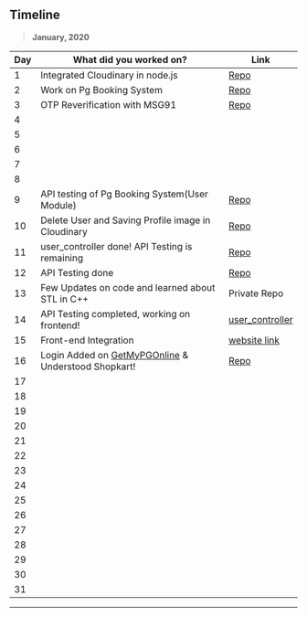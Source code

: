 ## Timeline

> **January, 2020**

| Day | What did you worked on?                                                                    | Link                                                                       |
| --- | ------------------------------------------------------------------------------------------ | -------------------------------------------------------------------------- |
| 1   | Integrated Cloudinary in node.js                                                           | [Repo](https://github.com/RitwickBhargav/GetMyPGOnline)                                                                           |
| 2   | Work on Pg Booking System                                                                  | [Repo](https://github.com/RitwickBhargav/GetMyPGOnline)                                                              |
| 3   | OTP Reverification with MSG91                                                              | [Repo](https://github.com/RitwickBhargav/GetMyPGOnline)                                                                           |
| 4   |                                                                                            |                                                                            |
| 5   |                                                                                            |                                                                            |
| 6   |                                                                                            |                                                                            |
| 7   |                                                                                            |                                                                            |
| 8   |                                                                                            |                                                                            |
| 9   | API testing of Pg Booking System(User Module)                                              |[Repo](https://github.com/RitwickBhargav/GetMyPGOnline)                                                                           |
| 10  | Delete User and Saving Profile image in Cloudinary                                         | [Repo](https://github.com/RitwickBhargav/GetMyPGOnline)                                                                           |
| 11  | user_controller done! API Testing is remaining                                             | [Repo](https://github.com/RitwickBhargav/GetMyPGOnline)                                                                          |
| 12  | API Testing done                                                                           | [Repo](https://github.com/RitwickBhargav/GetMyPGOnline)                                                                           |
| 13  | Few Updates on code and learned about STL in C++                                           | Private Repo                                                               |
| 14  | API Testing completed, working on frontend!                                                | [user_controller](https://documenter.getpostman.com/view/7935280/SWLk251p) |
| 15  | Front-end Integration                                                                      | [website link](https://getmypgonline.herokuapp.com)                        |
| 16  | Login Added on [GetMyPGOnline](https://getmypgonline.herokuapp.com) & Understood Shopkart! |[Repo](https://github.com/RitwickBhargav/GetMyPGOnline)                     |
| 17  |                                                                                            |                                                                            |
| 18  |                                                                                            |                                                                            |
| 19  |                                                                                            |                                                                            |
| 20  |                                                                                            |                                                                            |
| 21  |                                                                                            |                                                                            |
| 22  |                                                                                            |                                                                            |
| 23  |                                                                                            |                                                                            |
| 24  |                                                                                            |                                                                            |
| 25  |                                                                                            |                                                                            |
| 26  |                                                                                            |                                                                            |
| 27  |                                                                                            |                                                                            |
| 28  |                                                                                            |                                                                            |
| 29  |                                                                                            |                                                                            |
| 30  |                                                                                            |                                                                            |
| 31  |                                                                                            |                                                                            |

---
